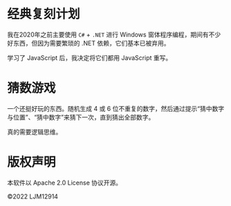 # 经典复刻计划

我在2020年之前主要使用 `C#` + `.NET` 进行 Windows 窗体程序编程，期间有不少好东西，但因为需要繁琐的 .NET 依赖，它们基本已被弃用。

学习了 JavaScript 后，我决定将它们都用 JavaScript 重写。

# 猜数游戏

一个还挺好玩的东西。随机生成 4 或 6 位不重复的数字，然后通过提示“猜中数字与位置”、“猜中数字”来猜下一次，直到猜出全部数字。

真的需要逻辑思维。

# 版权声明

本软件以 Apache 2.0 License 协议开源。

©2022 LJM12914
